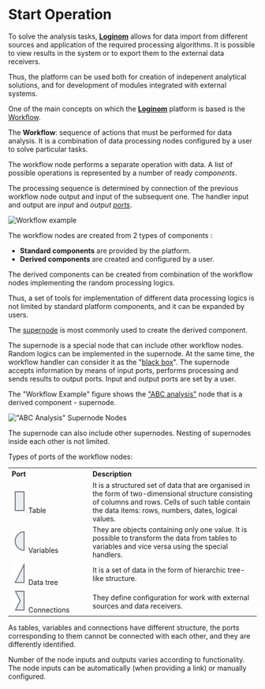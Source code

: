 # Start Operation

To solve the analysis tasks, [**Loginom**](https://loginom.ru) allows for data import from different sources and application of the required processing algorithms. It is possible to view results in the system or to export them to the external data receivers.

Thus, the platform can be used both for creation of indepenent analytical solutions, and for development of modules integrated with external systems.

One of the main concepts on which the [**Loginom**](https://loginom.ru) platform is based is the [Workflow](./first-scenario.md).

The **Workflow**: sequence of actions that must be performed for data analysis. It is a combination of data processing nodes configured by a user to solve particular tasks.

The workflow node performs a separate operation with data. A list of possible operations is represented by a number of ready *components*.

The processing sequence is determined by connection of the previous workflow node output and input of the subsequent one. The handler input and output are *input* and *output [ports](../scenario/ports/README.md)*.

![Workflow example](./readme-1.png)

The workflow nodes are created from 2 types of components :

* **Standard components** are provided by the platform.
* **Derived components** are created and configured by a user.

The derived components can be created from combination of the workflow nodes implementing the random processing logics.

Thus, a set of tools for implementation of different data processing logics is not limited by standard platform components, and it can be expanded by users.

The [supernode](../processors/control/submodel.md) is most commonly used to create the derived component.

The supernode is a special node that can include other workflow nodes. Random logics can be implemented in the supernode. At the same time, the workflow handler can consider it as the "[black box](https://wiki.loginom.ru/articles/black-box.html)". The supernode accepts information by means of input ports, performs processing and sends results to output ports. Input and output ports are set by a user.

The "Workflow Example" figure shows the ["ABC analysis"](https://wiki.loginom.ru/articles/abc-analysis.html) node that is a derived component - supernode.

!["ABC Analysis" Supernode Nodes](./readme-2.png)

The supernode can also include other supernodes. Nesting of supernodes inside each other is not limited.

Types of ports of the workflow nodes:

<table>
    <tr>
        <th align="left" width="150">Port</th>
        <th align="left">Description</th>
    </tr>
    <tr>
        <td><img src="../images/icons/app/node/ports/inputs/table_inactive.svg"> Table</td>
        <td>It is a structured set of data that are organised in the form of two-dimensional structure consisting of columns and rows. Cells of such table contain the data items: rows, numbers, dates, logical values.</td>
    </tr>
    <tr>
        <td><img src="../images/icons/app/node/ports/inputs/variable_inactive.svg"> Variables</td>
        <td>They are objects containing only one value. It is possible to transform the data from tables to variables and vice versa using the special handlers.</td>
    </tr>
     <tr>
        <td><img src="../images/icons/app/node/ports/inputs/tree_inactive.svg"> Data tree</td>
        <td>It is a set of data in the form of hierarchic tree-like structure.</td>
    </tr>
    <tr>
        <td><img src="../images/icons/app/node/ports/inputs/link_inactive.svg"> Connections</td>
        <td>They define configuration for work with external sources and data receivers.</td>
    </tr>
</table>

As tables, variables and connections have different structure, the ports corresponding to them cannot be connected with each other, and they are differently identified.

Number of the node inputs and outputs varies according to functionality. The node inputs can be automatically (when providing a link) or manually configured.
